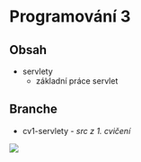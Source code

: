# Programování 3 ##

## Obsah ##

- servlety
    - základní práce servlet

## Branche ##

- cv1-servlety - *src z 1. cvičení*  

![](http://www.quickmeme.com/img/02/02b2935da024a6208b56e1a5241a9e432cde1f58d023915a0376a2b804bfb647.jpg)
